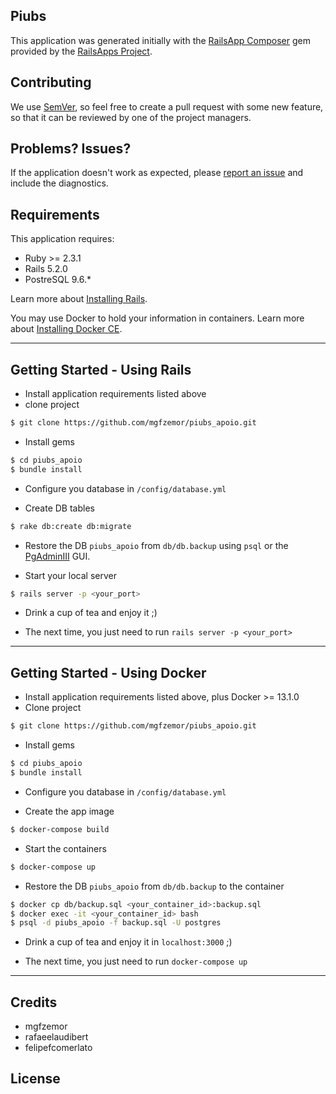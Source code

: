 Piubs
------------

This application was generated initially with the [RailsApp Composer](https://github.com/RailsApps/rails_apps_composer) gem
provided by the [RailsApps Project](http://railsapps.github.io/).

Contributing
-----------

We use [SemVer](https://semver.org/), so feel free to create a pull request with some new feature, so that it can be reviewed by one of the project managers.


Problems? Issues?
-----------

If the application doesn't work as expected, please [report an issue](https://github.com/mgfzemor/piubs_apoio/issues)
and include the diagnostics.





Requirements
-------------

This application requires:

- Ruby >= 2.3.1
- Rails 5.2.0
- PostreSQL 9.6.*

Learn more about [Installing Rails](http://railsapps.github.io/installing-rails.html).  

You may use Docker to hold your information in containers. Learn more about [Installing Docker CE](https://docs.docker.com/install/linux/docker-ce/ubuntu/).




---
Getting Started - Using Rails
---------------
- Install application requirements listed above
- clone project

```bash
$ git clone https://github.com/mgfzemor/piubs_apoio.git
```

- Install gems

```bash
$ cd piubs_apoio
$ bundle install
```

- Configure you database in `/config/database.yml`

- Create DB tables

```bash
$ rake db:create db:migrate
```

- Restore the DB `piubs_apoio` from `db/db.backup` using `psql` or the [PgAdminIII](https://www.pgadmin.org/download/) GUI.

- Start your local server

```bash
$ rails server -p <your_port>
```

- Drink a cup of tea and enjoy it ;)

- The next time, you just need to run `rails server -p <your_port>`


---
Getting Started - Using Docker
---------------
- Install application requirements listed above, plus Docker >= 13.1.0
- Clone project

```bash
$ git clone https://github.com/mgfzemor/piubs_apoio.git
```
- Install gems

```bash
$ cd piubs_apoio
$ bundle install
```

- Configure you database in `/config/database.yml`

- Create the app image

```bash
$ docker-compose build
```
- Start the containers

```bash
$ docker-compose up
```

- Restore the DB `piubs_apoio` from `db/db.backup` to the container

```bash
$ docker cp db/backup.sql <your_container_id>:backup.sql
$ docker exec -it <your_container_id> bash
$ psql -d piubs_apoio -f backup.sql -U postgres
```

- Drink a cup of tea and enjoy it in `localhost:3000` ;)

- The next time, you just need to run `docker-compose up`

---
Credits
-------
- mgfzemor
- rafaeelaudibert
- felipefcomerlato

License
-------
